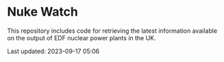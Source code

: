 # Nuke Watch

This repository includes code for retrieving the latest information available on the output of EDF nuclear power plants in the UK.

Last updated: 2023-09-17 05:06